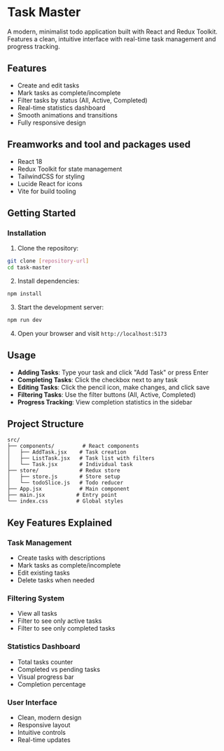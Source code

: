 # Task Master

A modern, minimalist todo application built with React and Redux Toolkit. Features a clean, intuitive interface with real-time task management and progress tracking.

## Features

- Create and edit tasks
- Mark tasks as complete/incomplete
- Filter tasks by status (All, Active, Completed)
- Real-time statistics dashboard
- Smooth animations and transitions
- Fully responsive design

## Freamworks and tool and packages used

- React 18
- Redux Toolkit for state management
- TailwindCSS for styling
- Lucide React for icons
- Vite for build tooling

## Getting Started

### Installation

1. Clone the repository:

```bash
git clone [repository-url]
cd task-master
```

2. Install dependencies:

```bash
npm install
```

3. Start the development server:

```bash
npm run dev
```

4. Open your browser and visit `http://localhost:5173`

## Usage

- **Adding Tasks**: Type your task and click "Add Task" or press Enter
- **Completing Tasks**: Click the checkbox next to any task
- **Editing Tasks**: Click the pencil icon, make changes, and click save
- **Filtering Tasks**: Use the filter buttons (All, Active, Completed)
- **Progress Tracking**: View completion statistics in the sidebar

## Project Structure

```
src/
├── components/         # React components
│   ├── AddTask.jsx    # Task creation
│   ├── ListTask.jsx   # Task list with filters
│   └── Task.jsx       # Individual task
├── store/             # Redux store
│   ├── store.js       # Store setup
│   └── todoSlice.js   # Todo reducer
├── App.jsx            # Main component
├── main.jsx          # Entry point
└── index.css         # Global styles
```

## Key Features Explained

### Task Management

- Create tasks with descriptions
- Mark tasks as complete/incomplete
- Edit existing tasks
- Delete tasks when needed

### Filtering System

- View all tasks
- Filter to see only active tasks
- Filter to see only completed tasks

### Statistics Dashboard

- Total tasks counter
- Completed vs pending tasks
- Visual progress bar
- Completion percentage

### User Interface

- Clean, modern design
- Responsive layout
- Intuitive controls
- Real-time updates

